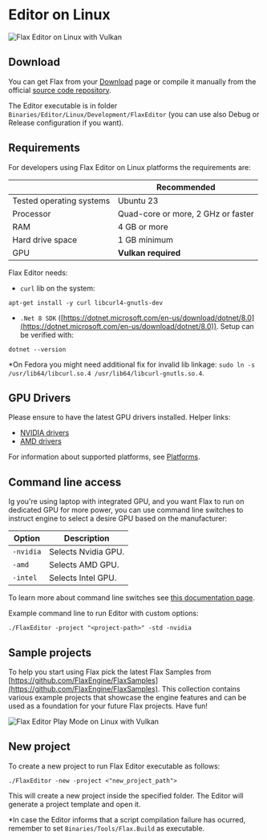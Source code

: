 # Editor on Linux

![Flax Editor on Linux with Vulkan](media/flax-editor-linux-vulkan.png)

## Download

You can get Flax from your [Download](https://flaxengine.com/download/) page or compile it manually from the official [source code repository](https://github.com/FlaxEngine/FlaxEngine).

The Editor executable is in folder `Binaries/Editor/Linux/Development/FlaxEditor` (you can use also Debug or Release configuration if you want).

## Requirements

For developers using Flax Editor on Linux platforms the requirements are:

| | Recommended |
|-------|-------|
| Tested operating systems | Ubuntu 23 |
| Processor | Quad-core or more, 2 GHz or faster |
| RAM | 4 GB or more |
| Hard drive space | 1 GB minimum |
| GPU | **Vulkan required** |

Flax Editor needs:

* `curl` lib on the system:

```
apt-get install -y curl libcurl4-gnutls-dev
```

*  `.Net 8 SDK` ([https://dotnet.microsoft.com/en-us/download/dotnet/8.0](https://dotnet.microsoft.com/en-us/download/dotnet/8.0)). Setup can be verified with:

```
dotnet --version
```

*On Fedora you might need additional fix for invalid lib linkage: `sudo ln -s /usr/lib64/libcurl.so.4 /usr/lib64/libcurl-gnutls.so.4`.

## GPU Drivers

Please ensure to have the latest GPU drivers installed. Helper links:
- [NVIDIA drivers](http://www.nvidia.com/Download/index.aspx?lang=en-us/)
- [AMD drivers](http://support.amd.com/en-us/download)

For information about supported platforms, see [Platforms](../platforms/index.md).

## Command line access

Ig you're using laptop with integrated GPU, and you want Flax to run on dedicated GPU for more power, you can use command line switches to instruct engine to select a desire GPU based on the manufacturer:

| Option | Description |
|-------|-------|
| `-nvidia` | Selects Nvidia GPU. |
| `-amd` | Selects AMD GPU. |
| `-intel` | Selects Intel GPU. |

To learn more about command line switches see [this documentation page](../editor/advanced/command-line-access.md).

Example command line to run Editor with custom options:

```
./FlaxEditor -project "<project-path>" -std -nvidia
```

## Sample projects

To help you start using Flax pick the latest Flax Samples from [https://github.com/FlaxEngine/FlaxSamples](https://github.com/FlaxEngine/FlaxSamples). This collection contains various example projects that showcase the engine features and can be used as a foundation for your future Flax projects. Have fun!

![Flax Editor Play Mode on Linux with Vulkan](media/editor-playing-on-linux-vulkan.gif)

## New project

To create a new project to run Flax Editor executable as follows:

```
./FlaxEditor -new -project <"new_project_path">
``` 
This will create a new project inside the specified folder. The Editor will generate a project template and open it.

*In case the Editor informs that a script compilation failure has ocurred, remember to set `Binaries/Tools/Flax.Build` as executable.
